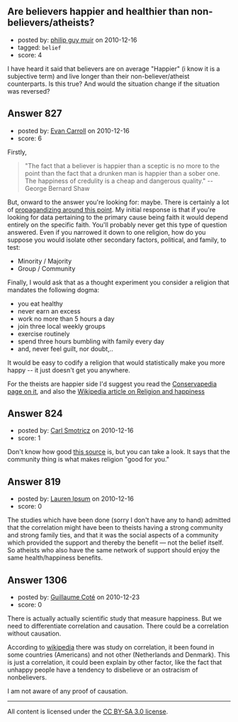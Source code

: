 ## Are believers happier and healthier than non-believers/atheists?

- posted by: [philip guy muir](https://stackexchange.com/users/-1/182-philip-guy-muir) on 2010-12-16
- tagged: `belief`
- score: 4

I have heard it said that believers are on average "Happier" (i know it is a subjective term) and live longer than their non-believer/atheist counterparts. Is this true? And would the situation change if the situation was reversed?


## Answer 827

- posted by: [Evan Carroll](https://stackexchange.com/users/-1/5-evan-carroll) on 2010-12-16
- score: 6

Firstly,

> "The fact that a believer is happier
> than a sceptic is no more to the point
> than the fact that a drunken man is
> happier than a sober one. The
> happiness of credulity is a cheap and
> dangerous quality." -- George Bernard
> Shaw

But, onward to the answer you're looking for: maybe. There is certainly a lot of [propagandizing around this point](http://www.freerepublic.com/focus/religion/2311884/posts). My initial response is that if you're looking for data pertaining to the primary cause being faith it would depend entirely on the specific faith. You'll probably never get this type of question answered. Even if you narrowed it down to one religion, how do you suppose you would isolate other secondary factors, political, and family, to test:

* Minority / Majority
* Group / Community

Finally, I would ask that as a thought experiment you consider a religion that mandates the following dogma: 

 * you eat healthy
 * never earn an excess
 * work no more than 5 hours a day
 * join three local weekly groups
 * exercise routinely
 * spend three hours bumbling with family every day
 * and, never feel guilt, nor doubt,..

It would be easy to codify a religion that would statistically make you more happy -- it just doesn't get you anywhere.

For the theists are happier side I'd suggest you read the [Conservapedia page on it](http://www.conservapedia.com/Atheism), and also the [Wikipedia article on Religion and happiness](http://en.wikipedia.org/wiki/Religion_and_happiness)


## Answer 824

- posted by: [Carl Smotricz](https://stackexchange.com/users/-1/228-carl-smotricz) on 2010-12-16
- score: 1

Don't know how good [this source](http://news.discovery.com/human/religion-happiness-social-bonds.html) is, but you can take a look. It says that the community thing is what makes religion "good for you."


## Answer 819

- posted by: [Lauren Ipsum](https://stackexchange.com/users/-1/71-lauren-ipsum) on 2010-12-16
- score: 0

The studies which have been done (sorry I don't have any to hand) admitted that the correlation might have been to theists having a strong community and strong family ties, and that it was the social aspects of a community which provided the support and thereby the benefit &mdash; not the belief itself. So atheists who also have the same network of support should enjoy the same health/happiness benefits.


## Answer 1306

- posted by: [Guillaume Coté](https://stackexchange.com/users/-1/408-guillaume-cot) on 2010-12-23
- score: 0

<p>There is actually actually scientific study that measure happiness.  But we need to differentiate correlation and causation.  There could be a correlation without causation.</p>

<p>According to <a href="http://en.wikipedia.org/wiki/Religion_and_happiness" rel="nofollow">wikipedia</a> there was study on correlation, it been found in some countries (Americans) and not other (Netherlands and Denmark).  This is just a correlation, it could been explain by other factor, like the fact that unhappy people have a tendency to disbelieve or an ostracism of nonbelievers.</p>

<p>I am not aware of any proof of causation.</p>




---

All content is licensed under the [CC BY-SA 3.0 license](https://creativecommons.org/licenses/by-sa/3.0/).
